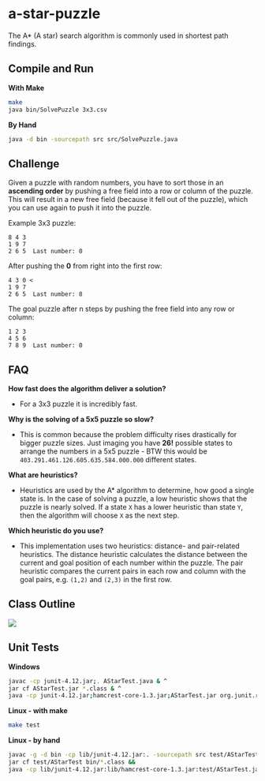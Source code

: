 # a-star-puzzle

The A* (A star) search algorithm is commonly used in shortest path findings.

## Compile and Run

**With Make**

```bash
make
java bin/SolvePuzzle 3x3.csv
```

**By Hand**

```bash
java -d bin -sourcepath src src/SolvePuzzle.java
```

## Challenge

Given a puzzle with random numbers, you have to sort those in an <b>ascending order</b> by pushing a free field into a row or column of the puzzle. This will result in a new free field (because it fell out of the puzzle), which you can use again to push it into the puzzle.

Example 3x3 puzzle:

```
8 4 3
1 9 7
2 6 5  Last number: 0
```

After pushing the <b>0</b> from right into the first row:

```
4 3 0 <
1 9 7
2 6 5  Last number: 8
```

The goal puzzle after n steps by pushing the free field into any row or column:

```
1 2 3
4 5 6
7 8 9  Last number: 0
```

## FAQ

**How fast does the algorithm deliver a solution?**
- For a 3x3 puzzle it is incredibly fast.

**Why is the solving of a 5x5 puzzle so slow?**
- This is common because the problem difficulty rises drastically for bigger puzzle sizes. Just imaging you have <b>26!</b> possible states to arrange the numbers in a 5x5 puzzle - BTW this would be `403.291.461.126.605.635.584.000.000` different states.

**What are heuristics?**
- Heuristics are used by the A* algorithm to determine, how good a single state is. In the case of solving a puzzle, a low heuristic shows that the puzzle is nearly solved. If a state `X` has a lower heuristic than state `Y`, then the algorithm will choose `X` as the next step.

**Which heuristic do you use?**
- This implementation uses two heuristics: distance- and pair-related heuristics. The distance heuristic calculates the distance between the current and goal position of each number within the puzzle. The pair heuristic compares the current pairs in each row and column with the goal pairs, e.g. `(1,2)` and `(2,3)` in the first row.

## Class Outline

![](http://i.imgur.com/cM7K7mk.png)

## Unit Tests

**Windows**

```bash
javac -cp junit-4.12.jar;. AStarTest.java & ^
jar cf AStarTest.jar *.class & ^
java -cp junit-4.12.jar;hamcrest-core-1.3.jar;AStarTest.jar org.junit.runner.JUnitCore AStarTest
```

**Linux - with make**

```bash
make test
```

**Linux - by hand**
```bash
javac -g -d bin -cp lib/junit-4.12.jar:. -sourcepath src test/AStarTest.java && 
jar cf test/AStarTest bin/*.class &&
java -cp lib/junit-4.12.jar:lib/hamcrest-core-1.3.jar:test/AStarTest.jar:bin org.junit.runner.JUnitCore AStarTest
```
